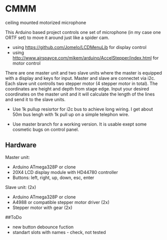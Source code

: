 # CMMM
ceiling mounted motorized microphone

This Arduino based project controls one set of microphone (in my case one ORTF set) to move it around just like a spider cam.

- using https://github.com/Jomelo/LCDMenuLib for display control
- using http://www.airspayce.com/mikem/arduino/AccelStepper/index.html for motor control

There are one master unit and two slave units where the master is equipped with a display and keys for input. Master and slave are connectet via i2c. Each slave unit controlls two stepper motor (4 stepper motor in total).
The coordinates are height and depth from stage edge. Input your desired coordinates on the master unit and it will calculate the length of the lines and send it to the slave units.

- Use 1k pullup resisrtor for i2c bus to achieve long wiring. I get about 50m bus lengh with 1k pull up on a simple telephon wire.

- Use master branch for a working version. It is usable exept some cosmetic bugs on control panel.

## Hardware
Master unit:
- Arduino ATmega328P or clone
- 20X4 LCD display module with HD44780 controller
- Buttons: left, right, up, down, esc, enter

Slave unit: (2x)
- Arduino ATmega328P or clone
- A4988 or compatible stepper motor driver (2x)
- Stepper motor with gear (2x)

##ToDo
- new button debounce fuction
- standart slots with names - check, not tested
